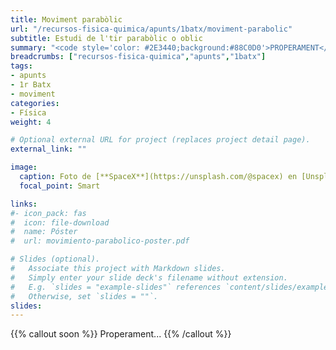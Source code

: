 ```yaml
---
title: Moviment parabòlic
url: "/recursos-fisica-quimica/apunts/1batx/moviment-parabolic"
subtitle: Estudi de l'tir parabòlic o oblic
summary: "<code style='color: #2E3440;background:#88C0D0'>PROPERAMENT</code> <br> Estudi de l'tir parabòlic o oblic."
breadcrumbs: ["recursos-fisica-quimica","apunts","1batx"]
tags:
- apunts
- 1r Batx
- moviment
categories:
- Física
weight: 4

# Optional external URL for project (replaces project detail page).
external_link: ""

image:
  caption: Foto de [**SpaceX**](https://unsplash.com/@spacex) en [Unsplash](https://unsplash.com)
  focal_point: Smart

links:
#- icon_pack: fas
#  icon: file-download
#  name: Póster
#  url: movimiento-parabolico-poster.pdf

# Slides (optional).
#   Associate this project with Markdown slides.
#   Simply enter your slide deck's filename without extension.
#   E.g. `slides = "example-slides"` references `content/slides/example-slides.md`.
#   Otherwise, set `slides = ""`.
slides: 
---
```


{{% callout soon %}}
Properament...
{{% /callout %}}